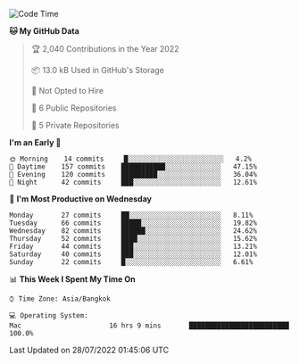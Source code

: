 <!--START_SECTION:waka-->
![Code Time](http://img.shields.io/badge/Code%20Time-0%20secs-blue)

**🐱 My GitHub Data** 

> 🏆 2,040 Contributions in the Year 2022
 > 
> 📦 13.0 kB Used in GitHub's Storage 
 > 
> 🚫 Not Opted to Hire
 > 
> 📜 6 Public Repositories 
 > 
> 🔑 5 Private Repositories  
 > 
**I'm an Early 🐤** 

```text
🌞 Morning    14 commits     █░░░░░░░░░░░░░░░░░░░░░░░░   4.2% 
🌆 Daytime    157 commits    ███████████░░░░░░░░░░░░░░   47.15% 
🌃 Evening    120 commits    █████████░░░░░░░░░░░░░░░░   36.04% 
🌙 Night      42 commits     ███░░░░░░░░░░░░░░░░░░░░░░   12.61%

```
📅 **I'm Most Productive on Wednesday** 

```text
Monday       27 commits     ██░░░░░░░░░░░░░░░░░░░░░░░   8.11% 
Tuesday      66 commits     █████░░░░░░░░░░░░░░░░░░░░   19.82% 
Wednesday    82 commits     ██████░░░░░░░░░░░░░░░░░░░   24.62% 
Thursday     52 commits     ████░░░░░░░░░░░░░░░░░░░░░   15.62% 
Friday       44 commits     ███░░░░░░░░░░░░░░░░░░░░░░   13.21% 
Saturday     40 commits     ███░░░░░░░░░░░░░░░░░░░░░░   12.01% 
Sunday       22 commits     █░░░░░░░░░░░░░░░░░░░░░░░░   6.61%

```


📊 **This Week I Spent My Time On** 

```text
⌚︎ Time Zone: Asia/Bangkok

💻 Operating System: 
Mac                      16 hrs 9 mins       █████████████████████████   100.0%

```


 Last Updated on 28/07/2022 01:45:06 UTC
<!--END_SECTION:waka-->
